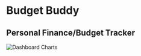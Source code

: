 # Budget Buddy
## Personal Finance/Budget Tracker
![Dashboard Charts](https://github.com/kaneclev/CS2450/blob/main/Screenshot%202024-07-16%20182123.jpg?raw=true)
